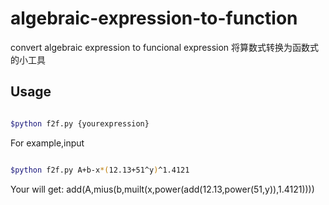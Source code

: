 # algebraic-expression-to-function
convert algebraic expression to funcional expression
将算数式转换为函数式的小工具

## Usage

```sh

$python f2f.py {yourexpression}

```

For example,input

```sh

$python f2f.py A+b-x*(12.13+51^y)^1.4121

```

Your will get:
add(A,mius(b,muilt(x,power(add(12.13,power(51,y)),1.4121))))

